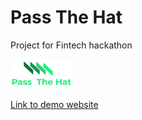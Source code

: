 # Pass The Hat
Project for Fintech hackathon 


[<img width="100" src="myproject/static/images/logo.png">](https://passthehat.herokuapp.com/)

[Link to demo website](https://passthehat.herokuapp.com/)
